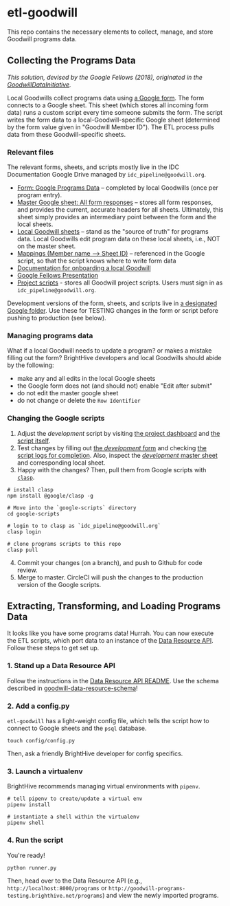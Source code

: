 # etl-goodwill
This repo contains the necessary elements to collect, manage, and store Goodwill programs data. 

## Collecting the Programs Data 
*This solution, devised by the Google Fellows (2018), originated in the [GoodwillDataInitiative](https://github.com/GIIMSC/GoodwillDataInitiative).*

Local Goodwills collect programs data using [a Google form](https://docs.google.com/forms/d/12oKuKov-yvhhIMxgYhn3HjXUj1TM_dbp9a8tSuOVf7k/edit). The form connects to a Google sheet. This sheet (which stores all incoming form data) runs a custom script every time someone submits the form. The script writes the form data to a local-Goodwill-specific Google sheet (determined by the form value given in "Goodwill Member ID"). The ETL process pulls data from these Goodwill-specific sheets.

### Relevant files
The relevant forms, sheets, and scripts mostly live in the IDC Documentation Google Drive managed by `idc_pipeline@goodwill.org`.

* [Form: Google Programs Data](https://docs.google.com/forms/d/12oKuKov-yvhhIMxgYhn3HjXUj1TM_dbp9a8tSuOVf7k/edit) – completed by local Goodwills (once per program entry).
* [Master Google sheet: All form responses](https://docs.google.com/spreadsheets/d/1eWyIIFjZs6A4-w0JsdVGU_bwtWPPsL94ZbdYJ6RvoeI/edit#gid=1219291451) – stores all form responses, and provides the current, accurate headers for all sheets. Ultimately, this sheet simply provides an intermediary point between the form and the local sheets.
* [Local Goodwill sheets](https://drive.google.com/drive/u/3/folders/1rYdxJb_ICOAwkgy6IVAK5LNEi3E7Pv4T) – stand as the "source of truth" for programs data. Local Goodwills edit program data on these local sheets, i.e., NOT on the master sheet.
* [Mappings (Member name --> Sheet ID)](https://docs.google.com/spreadsheets/d/1WDyh5jwRUWEa2WQy-np7Bd3oaiNPU38_uJRtpxzJrp4/edit#gid=0) – referenced in the Google script, so that the script knows where to write form data
* [Documentation for onboarding a local Goodwill](https://docs.google.com/document/d/1ZFwhBb0d_0BDrmW2zD3KBkjx709bMpm3-Bf_3eNGix4/edit#heading=h.sfq8kx6h25fc)
* [Google Fellows Presentation](https://docs.google.com/presentation/d/1-Q6vhtMBa8MwqNOoyVpGWntJLQFRQnzt5sgh3T4HLKY/edit#slide=id.g562a49c13a_0_96)
* [Project scripts](https://script.google.com/u/3/home/all) - stores all Goodwill project scripts. Users must sign in as `idc_pipeline@goodwill.org`.

Development versions of the form, sheets, and scripts live in [a designated Google folder](https://drive.google.com/drive/u/3/folders/1i6gjLx8dsjkzjpq18lKw8fsT9-zDIDLx). Use these for TESTING changes in the form or script before pushing to production (see below).

### Managing programs data

What if a local Goodwill needs to update a program? or makes a mistake filling out the form? BrightHive developers and local Goodwills should abide by the following:

- make any and all edits in the local Google sheets
- the Google form does not (and should not) enable "Edit after submit"
- do not edit the master google sheet
- do not change or delete the `Row Identifier`

### Changing the Google scripts

1. Adjust the *development* script by visiting [the project dashboard](https://script.google.com/u/3/home/projects/1qIEL-AYTGqrcPCpsbByS9DNffBqPsjuhepvXDoP9jzsvtAu2KEGigyRb) and [the script itself](https://script.google.com/a/goodwill.org/d/1qIEL-AYTGqrcPCpsbByS9DNffBqPsjuhepvXDoP9jzsvtAu2KEGigyRb/edit).
2. Test changes by filling out [the *development* form](https://docs.google.com/forms/u/3/d/1evR-Ryqc7i5G7y-096LMCZAxNlJDkh7GgaXHbKsX-UA/edit?usp=drive_web) and checking [the script logs for completion](https://script.google.com/u/3/home/projects/1qIEL-AYTGqrcPCpsbByS9DNffBqPsjuhepvXDoP9jzsvtAu2KEGigyRb/executions?run_as=1). Also, inspect the [*development* master sheet](https://docs.google.com/spreadsheets/d/1AydXkq6Y-LtuQJO0jz4KXgUDOiaWnbRkaSEFIP5tmb0/edit#gid=764851746) and corresponding local sheet.
3. Happy with the changes? Then, pull them from Google scripts with [`clasp`](https://developers.google.com/apps-script/guides/clasp).

```
# install clasp 
npm install @google/clasp -g

# Move into the `google-scripts` directory
cd google-scripts

# login to to clasp as `idc_pipeline@goodwill.org`
clasp login

# clone programs scripts to this repo
clasp pull
```

4. Commit your changes (on a branch), and push to Github for code review.
5. Merge to master. CircleCI will push the changes to the production version of the Google scripts.

## Extracting, Transforming, and Loading Programs Data

It looks like you have some programs data! Hurrah. You can now execute the ETL scripts, which port data to an instance of the [Data Resource API](https://github.com/brighthive/data-resource-api). Follow these steps to get set up.

### 1. Stand up a Data Resource API
Follow the instructions in the [Data Resource API README](https://github.com/brighthive/data-resource-api). Use the schema described in [goodwill-data-resource-schema](https://github.com/brighthive/goodwill-data-resource-schema)!

### 2. Add a config.py

`etl-goodwill` has a light-weight config file, which tells the script how to connect to Google sheets and the `psql` database.

```
touch config/config.py
```

Then, ask a friendly BrightHive developer for config specifics.

### 3. Launch a virtualenv

BrightHive recommends managing virtual environments with `pipenv`.

```
# tell pipenv to create/update a virtual env
pipenv install

# instantiate a shell within the virtualenv
pipenv shell
```

### 4. Run the script

You're ready!

```
python runner.py
```

Then, head over to the Data Resource API (e.g., `http://localhost:8000/programs` or `http://goodwill-programs-testing.brighthive.net/programs`) and view the newly imported programs.